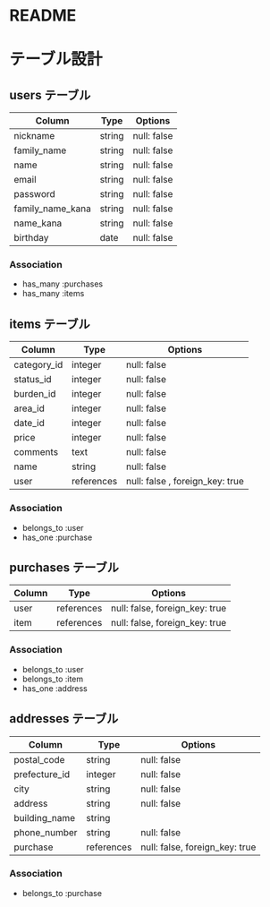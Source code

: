 # README

# テーブル設計

## users テーブル

| Column           | Type   | Options     |
| ---------------- | ------ | ----------- |
| nickname         | string | null: false |
| family_name      | string | null: false |
| name             | string | null: false |
| email            | string | null: false |
| password         | string | null: false |
| family_name_kana | string | null: false |
| name_kana        | string | null: false |
| birthday         | date   | null: false |

### Association

- has_many :purchases
- has_many :items

##  items テーブル

| Column      | Type       | Options     |
| ----------- | ---------- | ----------- |
| category_id | integer    | null: false |
| status_id   | integer    | null: false |
| burden_id   | integer    | null: false |
| area_id     | integer    | null: false |
| date_id     | integer    | null: false |
| price       | integer    | null: false |
| comments    | text       | null: false |
| name        | string     | null: false |
| user        | references | null: false , foreign_key: true |

### Association

- belongs_to :user
- has_one :purchase

## purchases テーブル

| Column | Type       | Options                        |
| ------ | ---------- | ------------------------------ |
| user   | references | null: false, foreign_key: true |
| item   | references | null: false, foreign_key: true |

### Association

- belongs_to :user
- belongs_to :item
- has_one :address

## addresses テーブル

| Column        | Type       | Options                        |
| ------------- | ---------- | ------------------------------ |
| postal_code   | string     | null: false                    |
| prefecture_id | integer    | null: false                    |
| city          | string     | null: false                    |
| address       | string     | null: false                    |
| building_name | string     |                                |
| phone_number  | string     | null: false                    |
| purchase      | references | null: false, foreign_key: true |

### Association

- belongs_to :purchase
